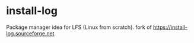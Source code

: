 # install-log
Package manager idea for LFS (Linux from scratch). fork of https://install-log.sourceforge.net
